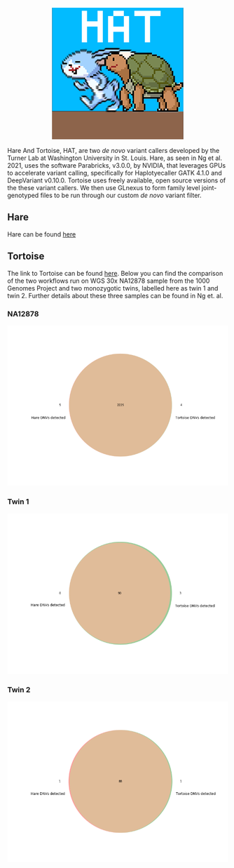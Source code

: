 <p align="center">
  <img width="300" height="300" src=https://github.com/TNTurnerLab/HAT/blob/main/doc/logo/small_logo_test_2.png>
</p>


Hare And Tortoise, HAT, are two _de novo_ variant callers developed by the Turner Lab at Washington University in St. Louis.  Hare, as seen in Ng et al. 2021,  uses the software Parabricks, v3.0.0, by NVIDIA, that leverages GPUs to accelerate variant calling, specifically for Haplotyecaller GATK 4.1.0 and DeepVariant v0.10.0.  Tortoise uses freely available, open source versions of the these variant callers.  We then use GLnexus to form family level joint-genotyped files to be run through our custom _de novo_ variant filter.

## Hare

Hare can be found [here](https://github.com/TNTurnerLab/GPU_accelerated_de_novo_workflow)

## Tortoise

The link to Tortoise can be found [here](https://github.com/TNTurnerLab/Tortoise).  Below you can find the comparison of the two workflows run on WGS 30x NA12878 sample from the 1000 Genomes Project and two monozygotic twins, labelled here as twin 1 and twin 2.  Further details about these three samples can be found in Ng et. al.  

### NA12878

![NA12878](https://github.com/TNTurnerLab/HAT/blob/main/doc/GPU_vs_CPU_NA12878.png)

### Twin 1

![twin1](https://github.com/TNTurnerLab/HAT/blob/main/doc/GPU_vs_CPU_twin1.png)

### Twin 2

![twin2](https://github.com/TNTurnerLab/HAT/blob/main/doc/GPU_vs_CPU_twin2.png)



